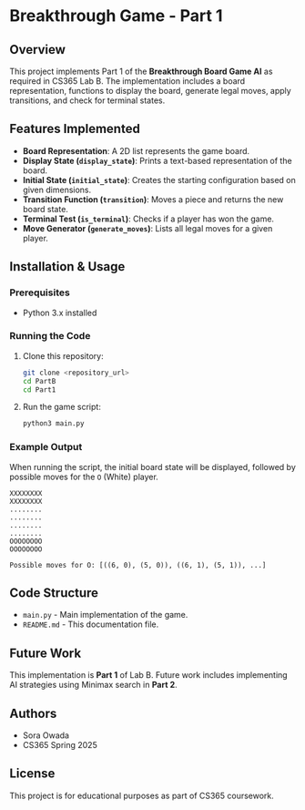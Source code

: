 # Breakthrough Game - Part 1

## Overview
This project implements Part 1 of the **Breakthrough Board Game AI** as required in CS365 Lab B. The implementation includes a board representation, functions to display the board, generate legal moves, apply transitions, and check for terminal states.

## Features Implemented
- **Board Representation**: A 2D list represents the game board.
- **Display State (`display_state`)**: Prints a text-based representation of the board.
- **Initial State (`initial_state`)**: Creates the starting configuration based on given dimensions.
- **Transition Function (`transition`)**: Moves a piece and returns the new board state.
- **Terminal Test (`is_terminal`)**: Checks if a player has won the game.
- **Move Generator (`generate_moves`)**: Lists all legal moves for a given player.

## Installation & Usage
### Prerequisites
- Python 3.x installed

### Running the Code
1. Clone this repository:
   ```bash
   git clone <repository_url>
   cd PartB
   cd Part1
   ```
2. Run the game script:
   ```bash
   python3 main.py
   ```

### Example Output
When running the script, the initial board state will be displayed, followed by possible moves for the `O` (White) player.

```
XXXXXXXX
XXXXXXXX
........
........
........
........
OOOOOOOO
OOOOOOOO

Possible moves for O: [((6, 0), (5, 0)), ((6, 1), (5, 1)), ...]
```

## Code Structure
- `main.py` - Main implementation of the game.
- `README.md` - This documentation file.

## Future Work
This implementation is **Part 1** of Lab B. Future work includes implementing AI strategies using Minimax search in **Part 2**.

## Authors
- Sora Owada
- CS365 Spring 2025

## License
This project is for educational purposes as part of CS365 coursework.

